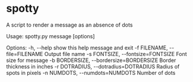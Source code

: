 # spotty
A script to render a message as an absence of dots

Usage: spotty.py message [options]

Options:
  -h, --help            show this help message and exit
  -f FILENAME, --file=FILENAME
                        Output file name
  -s FONTSIZE, --fontsize=FONTSIZE
                        Font size for message
  -b BORDERSIZE, --bordersize=BORDERSIZE
                        Border thickness in inches
  -r DOTRADIUS, --dotradius=DOTRADIUS
                        Radius of spots in pixels
  -n NUMDOTS, --numdots=NUMDOTS
                        Number of dots
